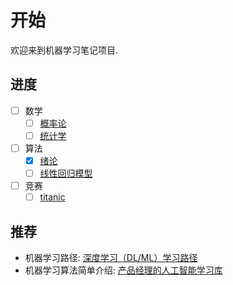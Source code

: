 # 开始

欢迎来到机器学习笔记项目.

## 进度

- [ ] 数学
    - [ ] [概率论](/数学/概率论)
    - [ ] [统计学](/数学/统计学)
- [ ] 算法
    - [x] [绪论](/算法/绪论)
    - [ ] [线性回归模型](/算法/线性回归模型)
- [ ] 竞赛
    - [ ] [titanic](/竞赛/titanic)

## 推荐

- 机器学习路径: [深度学习（DL/ML）学习路径](https://github.com/loveunk/machine-learning-deep-learning-notes/tree/master?tab=readme-ov-file)
- 机器学习算法简单介绍: [产品经理的人工智能学习库](https://easyai.tech/)
